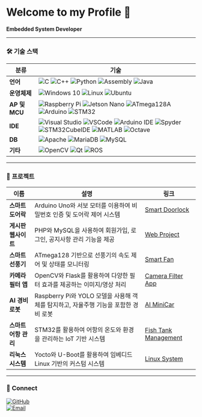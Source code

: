 # Welcome to my Profile 👋

**Embedded System Developer**

---

### 🛠️ **기술 스택**

| **분류**       | **기술**                                                                 |
|-----------------|-------------------------------------------------------------------------|
| **언어**       | ![C](https://img.shields.io/badge/-C-blue) ![C++](https://img.shields.io/badge/-C++-blue) ![Python](https://img.shields.io/badge/-Python-yellow) ![Assembly](https://img.shields.io/badge/-Assembly-lightgrey) ![Java](https://img.shields.io/badge/-Java-orange) |
| **운영체제**   | ![Windows 10](https://img.shields.io/badge/-Windows_10-blue) ![Linux](https://img.shields.io/badge/-Linux-orange) ![Ubuntu](https://img.shields.io/badge/-Ubuntu-red) |
| **AP 및 MCU**  | ![Raspberry Pi](https://img.shields.io/badge/-Raspberry_Pi-green) ![Jetson Nano](https://img.shields.io/badge/-Jetson_Nano-green) ![ATmega128A](https://img.shields.io/badge/-ATmega128A-green) ![Arduino](https://img.shields.io/badge/-Arduino-blue) ![STM32](https://img.shields.io/badge/-STM32-blue) |
| **IDE**        | ![Visual Studio](https://img.shields.io/badge/-Visual_Studio-purple) ![VSCode](https://img.shields.io/badge/-VSCode-blue) ![Arduino IDE](https://img.shields.io/badge/-Arduino_IDE-green) ![Spyder](https://img.shields.io/badge/-Spyder-red) ![STM32CubeIDE](https://img.shields.io/badge/-CubeIDE-blue) ![MATLAB](https://img.shields.io/badge/-MATLAB-orange) ![Octave](https://img.shields.io/badge/-Octave-lightblue) |
| **DB**         | ![Apache](https://img.shields.io/badge/-Apache-red) ![MariaDB](https://img.shields.io/badge/-MariaDB-blue) ![MySQL](https://img.shields.io/badge/-MySQL-blue) |
| **기타**       | ![OpenCV](https://img.shields.io/badge/-OpenCV-lightblue) ![Qt](https://img.shields.io/badge/-Qt-green) ![ROS](https://img.shields.io/badge/-ROS-black) |

---

### 📂 **프로젝트**

| 이름 | 설명 | 링크 |
|------|------|------|
| **스마트 도어락** | Arduino Uno와 서보 모터를 이용하여 비밀번호 인증 및 도어락 제어 시스템 | [Smart Doorlock](https://github.com/Kwonsiwoo2/DoorLock) |
| **게시판 웹사이트** | PHP와 MySQL을 사용하여 회원가입, 로그인, 공지사항 관리 기능을 제공 | [Web Project](https://github.com/Kwonsiwoo2/WebServer) |
| **스마트 선풍기** | ATmega128 기반으로 선풍기의 속도 제어 및 상태를 모니터링 | [Smart Fan](https://github.com/Kwonsiwoo2/Fan-Project) |
| **카메라 필터 앱** | OpenCV와 Flask를 활용하여 다양한 필터 효과를 제공하는 이미지/영상 처리 | [Camera Filter App](https://github.com/Kwonsiwoo2/camera_filter_app) |
| **AI 경비로봇** | Raspberry Pi와 YOLO 모델을 사용해 객체를 탐지하고, 자율주행 기능을 포함한 경비 로봇 | [AI MiniCar](https://github.com/Kwonsiwoo2/AI_MiniCar) |
| **스마트 어항 관리** | STM32를 활용하여 어항의 온도와 환경을 관리하는 IoT 기반 시스템 | [Fish Tank Management](https://github.com/Kwonsiwoo2/Fish_Bowl_Project) |
| **리눅스 시스템** | Yocto와 U-Boot를 활용하여 임베디드 Linux 기반의 커스텀 시스템 | [Linux System](https://github.com/Kwonsiwoo2/Linux_System) |

---

### 🔗 **Connect**

[![GitHub](https://img.shields.io/badge/GitHub-Profile-blue?logo=github)](https://github.com/Kwonsiwoo2)  
[![Email](https://img.shields.io/badge/Email-Contact-red?logo=gmail)](mailto:ksww7010612@naver.com)
